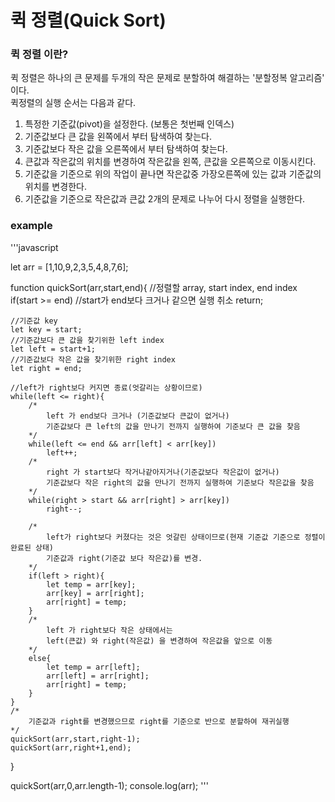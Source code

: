 # 퀵 정렬(Quick Sort)
### 퀵 정렬 이란?
퀵 정렬은 하나의 큰 문제를 두개의 작은 문제로 분할하여 해결하는 '분할정복 알고리즘' 이다.
<br>
퀵정렬의 실행 순서는 다음과 같다.<br>

1. 특정한 기준값(pivot)을 설정한다. (보통은 첫번째 인덱스)
2. 기준값보다 큰 값을 왼쪽에서 부터 탐색하여 찾는다.
3. 기준값보다 작은 값을 오른쪽에서 부터 탐색하여 찾는다.
4. 큰값과 작은값의 위치를 변경하여 작은값을 왼쪽, 큰값을 오른쪽으로 이동시킨다.
5. 기준값을 기준으로 위의 작업이 끝나면 작은값중 가장오른쪽에 있는 값과 기준값의 위치를 변경한다.
6. 기준값을 기준으로 작은값과 큰값 2개의 문제로 나누어 다시 정렬을 실행한다.

### example
'''javascript

let arr = [1,10,9,2,3,5,4,8,7,6];

function quickSort(arr,start,end){ //정렬할 array, start index, end index
    if(start >= end) //start가 end보다 크거나 같으면 실행 취소
        return;

    //기준값 key    
    let key = start;
    //기준값보다 큰 값을 찾기위한 left index
    let left = start+1;
    //기준값보다 작은 값을 찾기위한 right index
    let right = end;

    //left가 right보다 커지면 종료(엇갈리는 상황이므로)
    while(left <= right){
        /*
            left 가 end보다 크거나 (기준값보다 큰값이 없거나) 
            기준값보다 큰 left의 값을 만나기 전까지 실행하여 기준보다 큰 값을 찾음
        */
        while(left <= end && arr[left] < arr[key])
            left++;
        /*
            right 가 start보다 작거나같아지거나(기준값보다 작은값이 없거나) 
            기준값보다 작은 right의 값을 만나기 전까지 실행하여 기준보다 작은값을 찾음
        */  
        while(right > start && arr[right] > arr[key])
            right--;
        
        /*
            left가 right보다 커졌다는 것은 엇갈린 상태이므로(현재 기준값 기준으로 정렬이 완료된 상태)
            기준값과 right(기준값 보다 작은값)를 변경.
        */
        if(left > right){
            let temp = arr[key];
            arr[key] = arr[right];
            arr[right] = temp;
        }
        /*
            left 가 right보다 작은 상태에서는 
            left(큰값) 와 right(작은값) 을 변경하여 작은값을 앞으로 이동
        */
        else{
            let temp = arr[left];
            arr[left] = arr[right];
            arr[right] = temp;           
        }
    }
    /*
        기준값과 right를 변경했으므로 right를 기준으로 반으로 분할하여 재귀실행 
    */
    quickSort(arr,start,right-1);
    quickSort(arr,right+1,end);
}

quickSort(arr,0,arr.length-1);
console.log(arr);
'''
